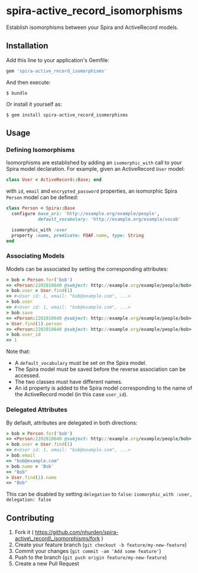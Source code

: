 # spira-active\_record\_isomorphisms

Establish isomorphisms between your Spira and ActiveRecord models.

## Installation

Add this line to your application's Gemfile:

```ruby
gem 'spira-active_record_isomorphisms'
```

And then execute:

    $ bundle

Or install it yourself as:

    $ gem install spira-active_record_isomorphisms

## Usage

### Defining Isomorphisms

Isomorphisms are established by adding an `isomorphic_with` call to your
Spira model declaration. For example, given an ActiveRecord `User` model:
```ruby
class User < ActiveRecord::Base; end
```
with `id`, `email` and `encrypted_password` properties, an isomorphic Spira `Person` model can be defined:
```ruby
class Person < Spira::Base
  configure base_uri: 'http://example.org/example/people',
            default_vocabulary: 'http://example.org/example/vocab'

  isomorphic_with :user
  property :name, predicate: FOAF.name, type: String
end
```

### Associating Models

Models can be associated by setting the corresponding attributes:
```ruby
> bob = Person.for('bob')
=> <Person:2202810640 @subject: http://example.org/example/people/bob>
> bob.user = User.find(1)
=> #<User id: 1, email: "bob@example.com", ...>
> bob.user
=> #<User id: 1, email: "bob@example.com", ...>
> bob.save
=> <Person:2202810640 @subject: http://example.org/example/people/bob>
> User.find(1).person
=> <Person:2202810640 @subject: http://example.org/example/people/bob>
> bob.user_id
=> 1
```

Note that:

- A `default_vocabulary` must be set on the Spira model.
- The Spira model must be saved before the reverse association can be
  accessed.
- The two classes must have different names.
- An id property is added to the Spira model corresponding to the name
  of the ActiveRecord model (in this case `user_id`).

### Delegated Attributes

By default, attributes are delegated in both directions:
```ruby
> bob = Person.for('bob')
=> <Person:2202810640 @subject: http://example.org/example/people/bob>
> bob.user = User.find(1)
=> #<User id: 1, email: "bob@example.com", ...>
> bob.email
=> "bob@example.com"
> bob.name = 'Bob'
=> "Bob"
> User.find(1).name
=> "Bob"
```

This can be disabled by setting `delegation` to `false`: `isomorphic_with :user, delegation: false`

## Contributing

1. Fork it ( https://github.com/nhurden/spira-active\_record\_isomorphisms/fork )
2. Create your feature branch (`git checkout -b feature/my-new-feature`)
3. Commit your changes (`git commit -am 'Add some feature'`)
4. Push to the branch (`git push origin feature/my-new-feature`)
5. Create a new Pull Request
